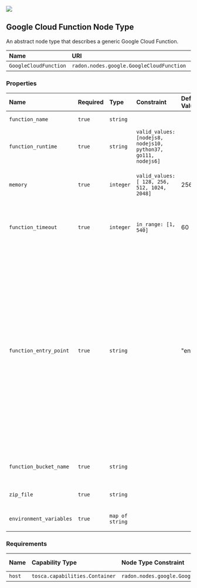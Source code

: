 ![](https://img.shields.io/badge/Status:-RELEASED-green)

## Google Cloud Function Node Type

An abstract node type that describes a generic Google Cloud Function.

| Name | URI | Version | Derived From |
|:---- |:--- |:------- |:------------ |
| `GoogleCloudFunction` | `radon.nodes.google.GoogleCloudFunction` | 1.0.0 | `radon.nodes.abstract.Function` |

### Properties

| Name | Required | Type | Constraint | Default Value | Description |
|:---- |:-------- |:---- |:---------- |:------------- |:----------- |
| `function_name` | `true` | `string` |  |  | The name of the function. |
| `function_runtime` | `true` | `string` | `valid_values: [nodejs8, nodejs10, python37, go111, nodejs6]` |  |The runtime environment to execute the function. |
| `memory` | `true` | `integer`  | `valid_values: [ 128, 256, 512, 1024, 2048]`| 256 | The limit (in MB) on the amount of memory the function can use. |
| `function_timeout` | `true` | `integer`  | `in_range: [1, 540]` | 60 | The limit (in seconds) on time this function is allowed to execute. |
| `function_entry_point`| `true` | `string` |   | "entry_point" | Name of a Google Cloud Function (as defined in source code) that will be executed. Defaults to the resource name suffix, if not specified. For backward compatibility, if function with given name is not found, then the system will try to use function named "function". For Node.js this is name of a function exported by the module specified in source_location. |
| `function_bucket_name` | `true` | `string` |  |  | Name of the GCP bucket containing the zipped GCP |
| `zip_file` | `true` | `string` |  |  | Path to a zip file containing the function code |
| `environment_variables` | `true` | `map of string` |  |  | The function's environment variables |

### Requirements

| Name | Capability Type | Node Type Constraint | Relationship Type | Occurrences |
|:---- |:--------------- |:-------------------- |:----------------- |:------------|
| `host` | `tosca.capabilities.Container` | `radon.nodes.google.GoogleCloudPlatform` | `HostedOn` | [1, 1] |
